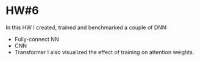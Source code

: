 # HW#6

In this HW I created, trained and benchmarked a couple of DNN:
- Fully-connect NN
- CNN
- Transformer
I also visualized the effect of training on attention weights.